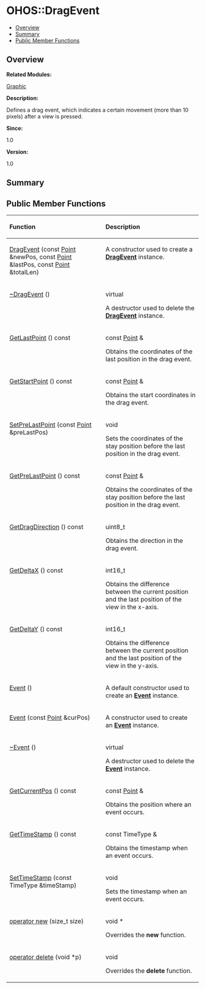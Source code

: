 # OHOS::DragEvent<a name="ZH-CN_TOPIC_0000001054479593"></a>

-   [Overview](#section1869934673165635)
-   [Summary](#section855427081165635)
-   [Public Member Functions](#pub-methods)

## **Overview**<a name="section1869934673165635"></a>

**Related Modules:**

[Graphic](Graphic.md)

**Description:**

Defines a drag event, which indicates a certain movement \(more than 10 pixels\) after a view is pressed. 

**Since:**

1.0

**Version:**

1.0

## **Summary**<a name="section855427081165635"></a>

## Public Member Functions<a name="pub-methods"></a>

<a name="table254690770165635"></a>
<table><thead align="left"><tr id="row2051320529165635"><th class="cellrowborder" valign="top" width="50%" id="mcps1.1.3.1.1"><p id="p845894509165635"><a name="p845894509165635"></a><a name="p845894509165635"></a>Function</p>
</th>
<th class="cellrowborder" valign="top" width="50%" id="mcps1.1.3.1.2"><p id="p291387417165635"><a name="p291387417165635"></a><a name="p291387417165635"></a>Description</p>
</th>
</tr>
</thead>
<tbody><tr id="row1332240989165635"><td class="cellrowborder" valign="top" width="50%" headers="mcps1.1.3.1.1 "><p id="p1628802062165635"><a name="p1628802062165635"></a><a name="p1628802062165635"></a><a href="Graphic.md#gae9af79f667fc1324739d2a07fdd5d94e">DragEvent</a> (const <a href="OHOS-Point.md">Point</a> &amp;newPos, const <a href="OHOS-Point.md">Point</a> &amp;lastPos, const <a href="OHOS-Point.md">Point</a> &amp;totalLen)</p>
</td>
<td class="cellrowborder" valign="top" width="50%" headers="mcps1.1.3.1.2 "><p id="p1355298281165635"><a name="p1355298281165635"></a><a name="p1355298281165635"></a> </p>
<p id="p1622243846165635"><a name="p1622243846165635"></a><a name="p1622243846165635"></a>A constructor used to create a <strong id="b2115239055165635"><a name="b2115239055165635"></a><a name="b2115239055165635"></a><a href="OHOS-DragEvent.md">DragEvent</a></strong> instance. </p>
</td>
</tr>
<tr id="row1424840111165635"><td class="cellrowborder" valign="top" width="50%" headers="mcps1.1.3.1.1 "><p id="p1847153492165635"><a name="p1847153492165635"></a><a name="p1847153492165635"></a><a href="Graphic.md#gabed19ea6c1b15b861653485349133468">~DragEvent</a> ()</p>
</td>
<td class="cellrowborder" valign="top" width="50%" headers="mcps1.1.3.1.2 "><p id="p591962487165635"><a name="p591962487165635"></a><a name="p591962487165635"></a>virtual </p>
<p id="p1066519197165635"><a name="p1066519197165635"></a><a name="p1066519197165635"></a>A destructor used to delete the <strong id="b1668021538165635"><a name="b1668021538165635"></a><a name="b1668021538165635"></a><a href="OHOS-DragEvent.md">DragEvent</a></strong> instance. </p>
</td>
</tr>
<tr id="row115193794165635"><td class="cellrowborder" valign="top" width="50%" headers="mcps1.1.3.1.1 "><p id="p284761124165635"><a name="p284761124165635"></a><a name="p284761124165635"></a><a href="Graphic.md#ga2b5a66f36249b23e69cccfc2859847c1">GetLastPoint</a> () const</p>
</td>
<td class="cellrowborder" valign="top" width="50%" headers="mcps1.1.3.1.2 "><p id="p1728828851165635"><a name="p1728828851165635"></a><a name="p1728828851165635"></a>const <a href="OHOS-Point.md">Point</a> &amp; </p>
<p id="p1627734080165635"><a name="p1627734080165635"></a><a name="p1627734080165635"></a>Obtains the coordinates of the last position in the drag event. </p>
</td>
</tr>
<tr id="row448008348165635"><td class="cellrowborder" valign="top" width="50%" headers="mcps1.1.3.1.1 "><p id="p616259817165635"><a name="p616259817165635"></a><a name="p616259817165635"></a><a href="Graphic.md#gadeada49639b81e405b8b54e2629361ee">GetStartPoint</a> () const</p>
</td>
<td class="cellrowborder" valign="top" width="50%" headers="mcps1.1.3.1.2 "><p id="p1019610030165635"><a name="p1019610030165635"></a><a name="p1019610030165635"></a>const <a href="OHOS-Point.md">Point</a> &amp; </p>
<p id="p1054402475165635"><a name="p1054402475165635"></a><a name="p1054402475165635"></a>Obtains the start coordinates in the drag event. </p>
</td>
</tr>
<tr id="row1047106429165635"><td class="cellrowborder" valign="top" width="50%" headers="mcps1.1.3.1.1 "><p id="p494995073165635"><a name="p494995073165635"></a><a name="p494995073165635"></a><a href="Graphic.md#ga8399680c67bc048745257a1b56250834">SetPreLastPoint</a> (const <a href="OHOS-Point.md">Point</a> &amp;preLastPos)</p>
</td>
<td class="cellrowborder" valign="top" width="50%" headers="mcps1.1.3.1.2 "><p id="p383351970165635"><a name="p383351970165635"></a><a name="p383351970165635"></a>void </p>
<p id="p876364739165635"><a name="p876364739165635"></a><a name="p876364739165635"></a>Sets the coordinates of the stay position before the last position in the drag event. </p>
</td>
</tr>
<tr id="row1208802490165635"><td class="cellrowborder" valign="top" width="50%" headers="mcps1.1.3.1.1 "><p id="p1940945749165635"><a name="p1940945749165635"></a><a name="p1940945749165635"></a><a href="Graphic.md#ga7a7198c95326af4ad0d2e2a85fb99ef6">GetPreLastPoint</a> () const</p>
</td>
<td class="cellrowborder" valign="top" width="50%" headers="mcps1.1.3.1.2 "><p id="p1324445032165635"><a name="p1324445032165635"></a><a name="p1324445032165635"></a>const <a href="OHOS-Point.md">Point</a> &amp; </p>
<p id="p466779288165635"><a name="p466779288165635"></a><a name="p466779288165635"></a>Obtains the coordinates of the stay position before the last position in the drag event. </p>
</td>
</tr>
<tr id="row659294599165635"><td class="cellrowborder" valign="top" width="50%" headers="mcps1.1.3.1.1 "><p id="p1290016174165635"><a name="p1290016174165635"></a><a name="p1290016174165635"></a><a href="Graphic.md#gaf0ab47609e2dc46109f889847d9d7f9d">GetDragDirection</a> () const</p>
</td>
<td class="cellrowborder" valign="top" width="50%" headers="mcps1.1.3.1.2 "><p id="p1241420422165635"><a name="p1241420422165635"></a><a name="p1241420422165635"></a>uint8_t </p>
<p id="p1316299462165635"><a name="p1316299462165635"></a><a name="p1316299462165635"></a>Obtains the direction in the drag event. </p>
</td>
</tr>
<tr id="row1759280532165635"><td class="cellrowborder" valign="top" width="50%" headers="mcps1.1.3.1.1 "><p id="p1643252796165635"><a name="p1643252796165635"></a><a name="p1643252796165635"></a><a href="Graphic.md#ga4e504ef2c5ef58bb0c79bbfdb0168d0d">GetDeltaX</a> () const</p>
</td>
<td class="cellrowborder" valign="top" width="50%" headers="mcps1.1.3.1.2 "><p id="p24237005165635"><a name="p24237005165635"></a><a name="p24237005165635"></a>int16_t </p>
<p id="p1648992298165635"><a name="p1648992298165635"></a><a name="p1648992298165635"></a>Obtains the difference between the current position and the last position of the view in the x-axis. </p>
</td>
</tr>
<tr id="row526381519165635"><td class="cellrowborder" valign="top" width="50%" headers="mcps1.1.3.1.1 "><p id="p1987254140165635"><a name="p1987254140165635"></a><a name="p1987254140165635"></a><a href="Graphic.md#ga13e3996546917d71612b34285f8b9dd7">GetDeltaY</a> () const</p>
</td>
<td class="cellrowborder" valign="top" width="50%" headers="mcps1.1.3.1.2 "><p id="p348415003165635"><a name="p348415003165635"></a><a name="p348415003165635"></a>int16_t </p>
<p id="p231630493165635"><a name="p231630493165635"></a><a name="p231630493165635"></a>Obtains the difference between the current position and the last position of the view in the y-axis. </p>
</td>
</tr>
<tr id="row1804898180165635"><td class="cellrowborder" valign="top" width="50%" headers="mcps1.1.3.1.1 "><p id="p977719344165635"><a name="p977719344165635"></a><a name="p977719344165635"></a><a href="Graphic.md#ga89cd09ced5537a3479b7901ba8abc6da">Event</a> ()</p>
</td>
<td class="cellrowborder" valign="top" width="50%" headers="mcps1.1.3.1.2 "><p id="p562015024165635"><a name="p562015024165635"></a><a name="p562015024165635"></a> </p>
<p id="p1113804360165635"><a name="p1113804360165635"></a><a name="p1113804360165635"></a>A default constructor used to create an <strong id="b859003536165635"><a name="b859003536165635"></a><a name="b859003536165635"></a><a href="OHOS-Event.md">Event</a></strong> instance. </p>
</td>
</tr>
<tr id="row629618224165635"><td class="cellrowborder" valign="top" width="50%" headers="mcps1.1.3.1.1 "><p id="p903216160165635"><a name="p903216160165635"></a><a name="p903216160165635"></a><a href="Graphic.md#ga57a9f07c8203c6a60f3b25c4edb526a0">Event</a> (const <a href="OHOS-Point.md">Point</a> &amp;curPos)</p>
</td>
<td class="cellrowborder" valign="top" width="50%" headers="mcps1.1.3.1.2 "><p id="p141566341165635"><a name="p141566341165635"></a><a name="p141566341165635"></a> </p>
<p id="p1506928730165635"><a name="p1506928730165635"></a><a name="p1506928730165635"></a>A constructor used to create an <strong id="b1267198802165635"><a name="b1267198802165635"></a><a name="b1267198802165635"></a><a href="OHOS-Event.md">Event</a></strong> instance. </p>
</td>
</tr>
<tr id="row824723681165635"><td class="cellrowborder" valign="top" width="50%" headers="mcps1.1.3.1.1 "><p id="p1242098923165635"><a name="p1242098923165635"></a><a name="p1242098923165635"></a><a href="Graphic.md#gabafa07a6393f4757f402bf9437561fa4">~Event</a> ()</p>
</td>
<td class="cellrowborder" valign="top" width="50%" headers="mcps1.1.3.1.2 "><p id="p824215032165635"><a name="p824215032165635"></a><a name="p824215032165635"></a>virtual </p>
<p id="p1817459115165635"><a name="p1817459115165635"></a><a name="p1817459115165635"></a>A destructor used to delete the <strong id="b243881073165635"><a name="b243881073165635"></a><a name="b243881073165635"></a><a href="OHOS-Event.md">Event</a></strong> instance. </p>
</td>
</tr>
<tr id="row2017559049165635"><td class="cellrowborder" valign="top" width="50%" headers="mcps1.1.3.1.1 "><p id="p309054584165635"><a name="p309054584165635"></a><a name="p309054584165635"></a><a href="Graphic.md#gaea811c661ad416d7f70912ad6fcce269">GetCurrentPos</a> () const</p>
</td>
<td class="cellrowborder" valign="top" width="50%" headers="mcps1.1.3.1.2 "><p id="p446231505165635"><a name="p446231505165635"></a><a name="p446231505165635"></a>const <a href="OHOS-Point.md">Point</a> &amp; </p>
<p id="p741118607165635"><a name="p741118607165635"></a><a name="p741118607165635"></a>Obtains the position where an event occurs. </p>
</td>
</tr>
<tr id="row15080833165635"><td class="cellrowborder" valign="top" width="50%" headers="mcps1.1.3.1.1 "><p id="p870623738165635"><a name="p870623738165635"></a><a name="p870623738165635"></a><a href="Graphic.md#ga7d56c2a99ab2c98eec9ebc03f67b7777">GetTimeStamp</a> () const</p>
</td>
<td class="cellrowborder" valign="top" width="50%" headers="mcps1.1.3.1.2 "><p id="p1352257119165635"><a name="p1352257119165635"></a><a name="p1352257119165635"></a>const TimeType &amp; </p>
<p id="p1791181561165635"><a name="p1791181561165635"></a><a name="p1791181561165635"></a>Obtains the timestamp when an event occurs. </p>
</td>
</tr>
<tr id="row705968532165635"><td class="cellrowborder" valign="top" width="50%" headers="mcps1.1.3.1.1 "><p id="p449765599165635"><a name="p449765599165635"></a><a name="p449765599165635"></a><a href="Graphic.md#gabee47ba229e81c44f648cf5b3203010f">SetTimeStamp</a> (const TimeType &amp;timeStamp)</p>
</td>
<td class="cellrowborder" valign="top" width="50%" headers="mcps1.1.3.1.2 "><p id="p1764038646165635"><a name="p1764038646165635"></a><a name="p1764038646165635"></a>void </p>
<p id="p1512193718165635"><a name="p1512193718165635"></a><a name="p1512193718165635"></a>Sets the timestamp when an event occurs. </p>
</td>
</tr>
<tr id="row288003312165635"><td class="cellrowborder" valign="top" width="50%" headers="mcps1.1.3.1.1 "><p id="p1993538060165635"><a name="p1993538060165635"></a><a name="p1993538060165635"></a><a href="Graphic.md#ga4854963aa969ee20a6cd174a70f5cd23">operator new</a> (size_t size)</p>
</td>
<td class="cellrowborder" valign="top" width="50%" headers="mcps1.1.3.1.2 "><p id="p1990544757165635"><a name="p1990544757165635"></a><a name="p1990544757165635"></a>void * </p>
<p id="p721595110165635"><a name="p721595110165635"></a><a name="p721595110165635"></a>Overrides the <strong id="b1730746920165635"><a name="b1730746920165635"></a><a name="b1730746920165635"></a>new</strong> function. </p>
</td>
</tr>
<tr id="row1105204423165635"><td class="cellrowborder" valign="top" width="50%" headers="mcps1.1.3.1.1 "><p id="p1402019599165635"><a name="p1402019599165635"></a><a name="p1402019599165635"></a><a href="Graphic.md#gadf1997a0f56ac2b220e7f0f8e8e0a6ef">operator delete</a> (void *p)</p>
</td>
<td class="cellrowborder" valign="top" width="50%" headers="mcps1.1.3.1.2 "><p id="p507367754165635"><a name="p507367754165635"></a><a name="p507367754165635"></a>void </p>
<p id="p1276886446165635"><a name="p1276886446165635"></a><a name="p1276886446165635"></a>Overrides the <strong id="b101347929165635"><a name="b101347929165635"></a><a name="b101347929165635"></a>delete</strong> function. </p>
</td>
</tr>
</tbody>
</table>

